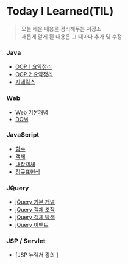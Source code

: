 # Today I Learned(TIL)
>오늘 배운 내용을 정리해두는 저장소<br>
>새롭게 알게 된 내용은 그 때마다 추가 및 수정
### Java
  - [OOP 1 요약정리](https://github.com/ChaewonHan/TIL/blob/main/Java/OOP%201%20%EC%9A%94%EC%95%BD%EC%A0%95%EB%A6%AC.md)
  - [OOP 2 요약정리](https://github.com/ChaewonHan/TIL/blob/main/Java/OOP%202%20%EC%9A%94%EC%95%BD%EC%A0%95%EB%A6%AC.md)
  - [지네릭스](https://github.com/ChaewonHan/TIL/blob/main/Java/%EC%A7%80%EB%84%A4%EB%A6%AD%EC%8A%A4.md)
### Web
  - [Web 기본개념](https://github.com/ChaewonHan/TIL/blob/main/Web/Web%20Service%20%EA%B8%B0%EB%B3%B8%EA%B0%9C%EB%85%90.md)
  - [DOM](https://github.com/ChaewonHan/TIL/blob/main/DOM.md)
### JavaScript
  - [함수](https://github.com/ChaewonHan/TIL/blob/main/JavaScript/%ED%95%A8%EC%88%98.md)
  - [객체](https://github.com/ChaewonHan/TIL/blob/main/JavaScript/%EA%B0%9D%EC%B2%B4.md)
  - [내장객체](https://github.com/ChaewonHan/TIL/blob/main/JavaScript/%EB%82%B4%EC%9E%A5%20%EA%B0%9D%EC%B2%B4.md)
  - [정규표현식](https://github.com/ChaewonHan/TIL/blob/main/JavaScript/%EC%A0%95%EA%B7%9C%ED%91%9C%ED%98%84%EC%8B%9D.md)
### JQuery
  - [jQuery 기본 개념](https://github.com/ChaewonHan/TIL/blob/main/JQuery/JQuery%20%EA%B8%B0%EB%B3%B8%20%EA%B0%9C%EB%85%90.md)
  - [jQuery 객체 조작](https://github.com/ChaewonHan/TIL/blob/main/JQuery/%EA%B0%9D%EC%B2%B4%20%EC%A1%B0%EC%9E%91.md)
  - [jQuery 객체 탐색](https://github.com/ChaewonHan/TIL/blob/main/JQuery/%EA%B0%9D%EC%B2%B4%20%ED%83%90%EC%83%89.md)
  - [jQuery 이벤트](https://github.com/ChaewonHan/TIL/blob/main/JQuery/jQuery%20%EC%9D%B4%EB%B2%A4%ED%8A%B8.md)
### JSP / Servlet
  - [JSP 뉴렉쳐 강의 ]
